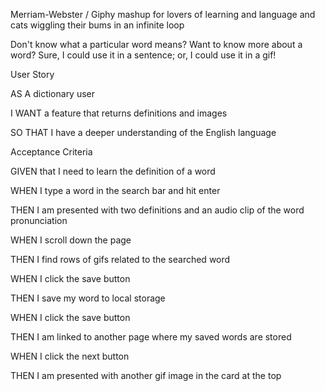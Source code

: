 Merriam-Webster / Giphy mashup for lovers of learning and language and cats wiggling their bums in an infinite loop

Don't know what a particular word means? Want to know more about a word? Sure, I could use it in a sentence; or, I could use it in a gif!

User Story

AS A dictionary user

I WANT a feature that returns definitions and images

SO THAT I have a deeper understanding of the English language

Acceptance Criteria


GIVEN that I need to learn the definition of a word

WHEN I type a word in the search bar and hit enter

THEN I am presented with two definitions and an audio clip of the word pronunciation 

WHEN I scroll down the page

THEN I find rows of gifs related to the searched word

WHEN I click the save button

THEN I save my word to local storage 

WHEN I click the save button

THEN I am linked to another page where my saved words are stored

WHEN I click the next button

THEN I am presented with another gif image in the card at the top